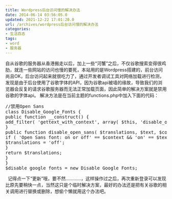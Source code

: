 ```yaml
---
title: Wordpress后台访问慢的解决办法
date: 2014-06-14 03:56:05.0
updated: 2021-12-22 17:01:20.0
url: /archives/wordpress后台访问慢的解决办法
categories: 
- 生活百态
tags: 
- word
- 服务器
---
```


自从谷歌的服务器从香港搬走以后，加上一些“河蟹”之后，不仅谷歌搜索变得很鸡肋，就连一些网站的访问也慢的要死，本站用的是Wordpress搭建的，前台访问尚且OK，后台访问起来就很吃力了，通过开发者调试工具对网络加载进行检测，发现是由于后台使用了谷歌字体的API，因为谷歌api被墙的缘故，导致我们的浏览器会反复的请求谷歌服务器而无法正常加载页面，因此简单的解决方案就是禁用谷歌的字体api。
解决方法是在当前主题的functions.php中加入下面的代码：
<pre lang="php" line="1" escaped="true">//禁用Open Sans
class Disable_Google_Fonts {
public function __construct() {
add_filter( 'gettext_with_context', array( $this, 'disable_open_sans' ), 888, 4 );
}
public function disable_open_sans( $translations, $text, $context, $domain ) {
if ( 'Open Sans font: on or off' == $context &amp;&amp; 'on' == $text ) {
$translations = 'off';
}
return $translations;
}
}
$disable_google_fonts = new Disable_Google_Fonts;</pre>
&nbsp;
记得点一下“更新”哦，要不然…………，这样操作过之后，再次重新登录可以发现比原先要稍快一点，当然这只是个临时解决方案，最好的办法还是把有关谷歌的相关调用进行替换或删除，想偷个懒就用这个办法吧。
&nbsp;